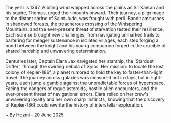 
The year is 1347.  A biting wind whipped across the plains as Sir Kaelan and his squire, Thomas, urged their mounts onward.  Their journey, a pilgrimage to the distant shrine of Saint Jude, was fraught with peril.  Bandit ambushes in shadowed forests, the treacherous crossing of the Whispering Mountains, and the ever-present threat of starvation tested their resilience. Each sunrise brought new challenges, from navigating unmarked trails to bartering for meager sustenance in isolated villages, each step forging a bond between the knight and his young companion forged in the crucible of shared hardship and unwavering determination.


Centuries later, Captain Elara Jax navigated her starship, the 'Stardust Drifter', through the swirling nebula of Xylos. Her mission: to locate the lost colony of Kepler-186f, a planet rumored to hold the key to faster-than-light travel.  The journey across galaxies was measured not in days, but in light-years, each jump a gamble against the unpredictable forces of hyperspace.  Facing the dangers of rogue asteroids, hostile alien encounters, and the ever-present threat of navigational errors, Elara relied on her crew's unwavering loyalty and her own sharp instincts, knowing that the discovery of Kepler-186f could rewrite the history of interstellar exploration.

~ By Hozmi - 20 June 2025
